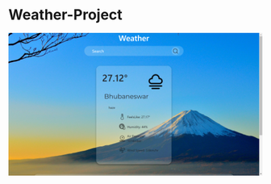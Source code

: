 # Weather-Project
![alt text](https://github.com/subhadeep-2004/image/blob/main/Screenshot%202024-01-12%20153458.png)
